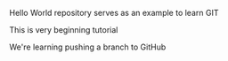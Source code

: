 Hello World repository serves as an example to learn GIT

This is very beginning tutorial

We're learning pushing a branch to GitHub
